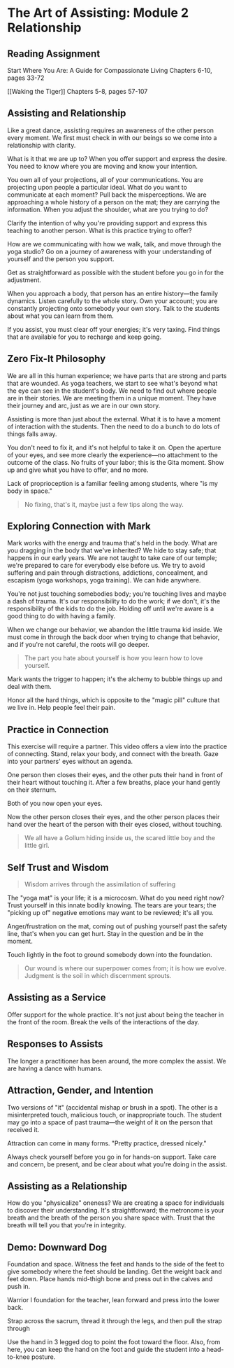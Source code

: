 # The Art of Assisting: Module 2 Relationship

## Reading Assignment

Start Where You Are: A Guide for Compassionate Living
Chapters 6-10, pages 33-72

[[Waking the Tiger]]
Chapters 5-8, pages 57-107

## Assisting and Relationship

Like a great dance, assisting requires an awareness of the other person every moment. We first must check in with our beings so we come into a relationship with clarity.

What is it that we are up to? When you offer support and express the desire. You need to know where you are moving and know your intention.  

You own all of your projections, all of your communications. You are projecting upon people a particular ideal. What do you want to communicate at each moment? Pull back the misperceptions. We are approaching a whole history of a person on the mat; they are carrying the information. When you adjust the shoulder, what are you trying to do?

Clarify the intention of why you're providing support and express this teaching to another person. What is this practice trying to offer?

How are we communicating with how we walk, talk, and move through the yoga studio? Go on a journey of awareness with your understanding of yourself and the person you support.

Get as straightforward as possible with the student before you go in for the adjustment.

When you approach a body, that person has an entire history—the family dynamics. Listen carefully to the whole story.  Own your account; you are constantly projecting onto somebody your own story.  Talk to the students about what you can learn from them.

If you assist, you must clear off your energies; it's very taxing.  Find things that are available for you to recharge and keep going.

## Zero Fix-It Philosophy

We are all in this human experience; we have parts that are strong and parts that are wounded. As yoga teachers, we start to see what's beyond what the eye can see in the student's body. We need to find out where people are in their stories. We are meeting them in a unique moment. They have their journey and arc, just as we are in our own story.  

Assisting is more than just about the external. What it is to have a moment of interaction with the students. Then the need to do a bunch to do lots of things falls away.

You don't need to fix it, and it's not helpful to take it on. Open the aperture of your eyes, and see more clearly the experience—no attachment to the outcome of the class. No fruits of your labor; this is the Gita moment. Show up and give what you have to offer, and no more.  

Lack of proprioception is a familiar feeling among students, where "is my body in space."  

>No fixing, that's it, maybe just a few tips along the way.

## Exploring Connection with Mark

Mark works with the energy and trauma that's held in the body. What are you dragging in the body that we've inherited? We hide to stay safe; that happens in our early years. We are not taught to take care of our temple; we're prepared to care for everybody else before us. We try to avoid suffering and pain through distractions, addictions, concealment, and escapism (yoga workshops, yoga training). We can hide anywhere.

You're not just touching somebodies body; you're touching lives and maybe a dash of trauma. It's our responsibility to do the work; if we don't, it's the responsibility of the kids to do the job. Holding off until we're aware is a good thing to do with having a family.

When we change our behavior, we abandon the little trauma kid inside. We must come in through the back door when trying to change that behavior, and if you're not careful, the roots will go deeper. 

> The part you hate about yourself is how you learn how to love yourself.  

Mark wants the trigger to happen; it's the alchemy to bubble things up and deal with them.

Honor all the hard things, which is opposite to the "magic pill" culture that we live in. Help people feel their pain.  

## Practice in Connection

This exercise will require a partner. This video offers a view into the practice of connecting. Stand, relax your body, and connect with the breath. Gaze into your partners' eyes without an agenda.

One person then closes their eyes, and the other puts their hand in front of their heart without touching it. After a few breaths, place your hand gently on their sternum. 

Both of you now open your eyes. 

Now the other person closes their eyes, and the other person places their hand over the heart of the person with their eyes closed, without touching.  

> We all have a Gollum hiding inside us, the scared little boy and the little girl.  

## Self Trust and Wisdom

> Wisdom arrives through the assimilation of suffering

The "yoga mat" is your life; it is a microcosm. What do you need right now? Trust yourself in this innate bodily knowing. The tears are your tears; the "picking up of" negative emotions may want to be reviewed; it's all you.

Anger/frustration on the mat, coming out of pushing yourself past the safety line, that's when you can get hurt. Stay in the question and be in the moment.

Touch lightly in the foot to ground somebody down into the foundation.

> Our wound is where our superpower comes from; it is how we evolve.  Judgment is the soil in which discernment sprouts.

## Assisting as a Service

Offer support for the whole practice. It's not just about being the teacher in the front of the room. Break the veils of the interactions of the day.  

## Responses to Assists

The longer a practitioner has been around, the more complex the assist. We are having a dance with humans.  

## Attraction, Gender, and Intention

Two versions of "it" (accidental mishap or brush in a spot). The other is a misinterpreted touch, malicious touch, or inappropriate touch. The student may go into a space of past trauma—the weight of it on the person that received it.  

Attraction can come in many forms. "Pretty practice, dressed nicely." 

Always check yourself before you go in for hands-on support. Take care and concern, be present, and be clear about what you're doing in the assist.

## Assisting as a Relationship

How do you "physicalize" oneness? We are creating a space for individuals to discover their understanding. It's straightforward; the metronome is your breath and the breath of the person you share space with. Trust that the breath will tell you that you're in integrity.

## Demo: Downward Dog

Foundation and space. Witness the feet and hands to the side of the feet to give somebody where the feet should be landing. Get the weight back and feet down. Place hands mid-thigh bone and press out in the calves and push in.  

Warrior I foundation for the teacher, lean forward and press into the lower back.

Strap across the sacrum, thread it through the legs, and then pull the strap through 

Use the hand in 3 legged dog to point the foot toward the floor. Also, from here, you can keep the hand on the foot and guide the student into a head-to-knee posture.